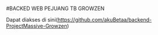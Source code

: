 #BACKED WEB PEJUANG TB GROWZEN

Dapat diakses di sini(https://github.com/akuBetaa/backend-ProjectMassive-Growzen)